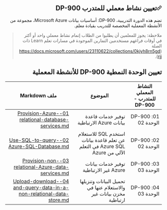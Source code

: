 <div id="readme" class="Box-body readme blob js-code-block-container p-5 p-xl-6 gist-border-0" dir="rtl">
    <article class="markdown-body entry-content container-lg" itemprop="text"><h1><a id="user-content-تعيين-نشاط-معملي-للمتدرب-dp-900" class="anchor" aria-hidden="true" href="#تعيين-نشاط-معملي-للمتدرب-dp-900"><svg class="octicon octicon-link" viewBox="0 0 16 16" version="1.1" width="16" height="16" aria-hidden="true"><path fill-rule="evenodd" d="M7.775 3.275a.75.75 0 001.06 1.06l1.25-1.25a2 2 0 112.83 2.83l-2.5 2.5a2 2 0 01-2.83 0 .75.75 0 00-1.06 1.06 3.5 3.5 0 004.95 0l2.5-2.5a3.5 3.5 0 00-4.95-4.95l-1.25 1.25zm-4.69 9.64a2 2 0 010-2.83l2.5-2.5a2 2 0 012.83 0 .75.75 0 001.06-1.06 3.5 3.5 0 00-4.95 0l-2.5 2.5a3.5 3.5 0 004.95 4.95l1.25-1.25a.75.75 0 00-1.06-1.06l-1.25 1.25a2 2 0 01-2.83 0z"></path></svg></a>تعيين نشاط معملي للمتدرب DP-900</h1>

     
تضم هذه الدورة التدريبية، DP-900: أساسيات بيانات Microsoft Azure، مجموعة من الأنشطة المعملية المخصصة للتدريب بقيادة معلم. 

> ملاحظة: يجوز للمعلمين أن يطلبوا من الطلاب إتمام نشاط معملي واحد أو أكثر في أوقات فراغهم مستخدمين التمارين الموجودة في مسارات تعلم Learn ذات الصلة (https://docs.microsoft.com/users/23110622/collections/0kjyh8rn5gdrjj). 

## تعيين الوحدة النمطية DP-900 للأنشطة المعملية

| النشاط المعملي للمتدرب - DP-900 | الموضوع | ملف Markdown |
| --- | --- | --- |
| 01: DP-900 الوحدة 02 | توفير خدمات قاعدة بيانات Azure الارتباطية | [01-Provision-Azure-relational-database-services.md](https://github.com/MicrosoftLearning/DP-900AR-Microsoft-Azure-Data-Fundamentals/blob/master/Instructions/01-Provision-Azure-relational-database-services.md) |
| 02: DP-900 الوحدة 02 | استخدم SQL للاستعلام عن تعلم قاعدة بيانات Azure SQL في التعلم الآلي من Azure | [02-Use-SQL-to-query-Azure-SQL-Database.md](https://github.com/MicrosoftLearning/DP-900AR-Microsoft-Azure-Data-Fundamentals/blob/master/Instructions/02-Use-SQL-to-query-Azure-SQL-Database.md) |
| 03: DP-900 الوحدة 03 | توفير خدمات بيانات Azure غير الارتباطية  | [03-Provision-non-relational-Azure-data-services.md](https://github.com/MicrosoftLearning/DP-900AR-Microsoft-Azure-Data-Fundamentals/blob/master/Instructions/03-Provision-non-relational-Azure-data-services.md) |
| 04: DP-900 الوحدة 03 | تحميل البيانات وتنزيلها والاستعلام عنها في مخزن بيانات غير ارتباطية | [04-Upload-download-and-query-data-in-a-non-relational-data-store.md](https://github.com/MicrosoftLearning/DP-900AR-Microsoft-Azure-Data-Fundamentals/blob/master/Instructions/04-Upload-download-and-query-data-in-a-non-relational-data-store.md) |

